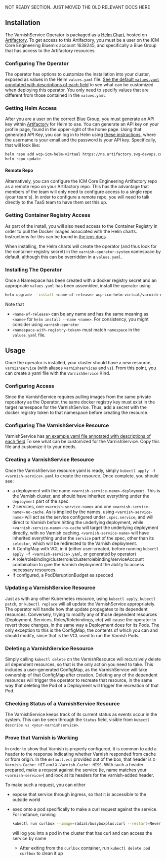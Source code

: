 NOT READY SECTION. JUST MOVED THE OLD RELEVANT DOCS HERE


## Installation

The VarnishService Operator is packaged as a [Helm Chart](https://helm.sh/), hosted on [Artifactory](https://na.artifactory.swg-devops.com). To get access to this Artifactory, you must be a user on the ICM Core Engineering Bluemix account 1638245, and specifically a Blue Group that has access to the Artifactory resources. 


### Configuring The Operator

The operator has options to customize the installation into your cluster, exposed as values in the Helm `values.yaml` file. [See the default `values.yaml` annotated with descriptions of each field](/varnish-operator/values.yaml) to see what can be customized when deploying this operator. You only need to specify values that are different from those contained in the `values.yaml`.


### Getting Helm Access

After you are a user on the correct Blue Group, you must generate an API key within [Artifactory](https://na.artifactory.swg-devops.com) for Helm to use. You can generate an API key on your profile page, found in the upper-right of the home page. Using that generated API Key, you can log in to Helm using [these instructions](https://www.jfrog.com/confluence/display/RTF/Helm+Chart+Repositories), where the username is your email and the password is your API key. Specifically, that will look like:

```sh
helm repo add wcp-icm-helm-virtual https://na.artifactory.swg-devops.com/artifactory/wcp-icm-helm-virtual --username=<your-email> --password=<encrypted-password>
helm repo update
```

#### Remote Repo

Alternatively, you can configure the ICM Core Engineering Artifactory repo as a remote repo on your Artifactory repo. This has the advantage that members of the team will only need to configure access to a single repo (your team's). In order to configure a remote repo, you will need to talk directly to the TaaS team to have them set this up.

### Getting Container Registry Access

As part of the install, you will also need access to the Container Registry in order to pull the Docker images associated with the Helm charts. Instructions for this can be found in [the icm-docs](https://pages.github.ibm.com/TheWeatherCompany/icm-docs/managed-kubernetes/container-registry.html#pulling-an-image-in-kubernetes)

When installing, the Helm charts will create the operator (and thus look for the container-registry secret) in the `varnish-operator-system` namespace by default, although this can be overridden in a `values.yaml`.


### Installing The Operator

Once a Namespace has been created with a docker registry secret and an appropriate `values.yaml` has been assembled, install the operator using

```sh
helm upgrade --install <name-of-release> wcp-icm-helm-virtual/varnish-operator --version <latest-version> --wait --namespace <namespace-with-registry-token>
```

Note that

* `<name-of-release>` can be any name and has the same meaning as `<name>` for `helm install --name <name>`. For consistency, you might consider using `varnish-operator`
* `<namespace-with-registry-token>` must match `namespace` in the `values.yaml` file.

## Usage

Once the operator is installed, your cluster should have a new resource, `varnishservice` (with aliases `varnishservices` and `vs`). From this point, you can create a yaml file with the `VarnishService` Kind.

### Configuring Access

Since the VarnishService requires pulling images from the same private repository as the Operator, the same docker registry key must exist in the target namespace for the VarnishService. Thus, add a secret with the docker registry token to that namespace before creating the resource.

### Configuring The VarnishService Resource

VarnishService has [an example yaml file annotated with descriptions of each field](/config/samples/icm_v1alpha1_varnishservice.yaml) To see what can be customized for the VarnishService. Copy this file and customize it to your needs.

### Creating a VarnishService Resource

Once the VarnishService resource yaml is ready, simply `kubectl apply -f <varnish-service>.yaml` to create the resource. Once complete, you should see:

* a deployment with the name `<varnish-service-name>-deployment`. This is the Varnish cluster, and should have inherited everything under the `deployment` part of the spec.
* 2 services, one `<varnish-service-name>` and one `<varnish-service-name>-no-cache`. As is implied by the names, using `<varnish-service-name>` will act as the service configured under `.spec.service`, and will direct to Varnish before hitting the underlying deployment, while `<varnish-service-name>-no-cache` will target the underlying deployment directly, with no Varnish caching. `<varnish-service-name>` will have inherited everything under the `service` part of the spec, other than its `selector`, which will be redirected to the Varnish deployment.
* A ConfigMap with VCL in it (either user-created, before running `kubectl apply -f <varnish-service>.yaml`, or generated by operator)
* A role/rolebinding/clusterrole/clusterrolebinding/serviceAccount combination to give the Varnish deployment the ability to access necessary resources.
* If configured, a PodDisruptionBudget as specced

### Updating a VarnishService Resource

Just as with any other Kubernetes resource, using `kubectl apply`, `kubectl patch`, or `kubectl replace` will all update the VarnishService appropriately. The operator will handle how that update propagates to its dependent resources. Conversely, trying to modify any of those dependent resources (Deployment, Services, Roles/Rolebindings, etc) will cause the operator to revert those changes, in the same way a Deployment does for its Pods. The only exception to this is the ConfigMap, the contents of which you can and should modify, since that is the VCL used to run the Varnish Pods.

### Deleting a VarnishService Resource

Simply calling `kubectl delete` on the VarnishResource will recursively delete all dependent resources, so that is the only action you need to take. This includes a user-generated ConfigMap, as the VarnishService will take ownership of that ConfigMap after creation. Deleting any of the dependent resources will trigger the operator to recreate that resource, in the same way that deleting the Pod of a Deployment will trigger the recreation of that Pod.

### Checking Status of a VarnishService Resource

The VarnishService keeps track of its current status as events occur in the system. This can be seen through the `Status` field, visible from `kubectl describe vs <your-varnishservice>`.

### Prove that Varnish is Working

In order to show that Varnish is properly configured, it is common to add a header to the response indicating whether Varnish responded from cache or from origin. In the `default.vcl` provided out of the box, that header is `X-Varnish-Cache: HIT` and `X-Varnish-Cache: MISS`. With such a header prepared, make a request against the service (ie, name matches your `<varnish-service>`) and look at its headers for the varnish-added header.

To make such a request, you can either

* expose that service through ingress, so that it is accessible to the outside world
* exec onto a pod specifically to make a curl request against the service. For instance, running

    ```sh
    kubectl run curlbox --image=radial/busyboxplus:curl --restart=Never -it -- sh
    ```

    will log you into a pod in the cluster that has curl and can access the service by name
  * After exiting from the `curlbox` container, run `kubectl delete pod curlbox` to clean it up 
